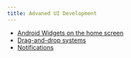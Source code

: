 ```yaml
---
title: Advaned UI Development
---
```


- [Android Widgets on the home screen](https://www.vogella.com/tutorials/AndroidWidgets/article.html)
- [Drag-and-drop systems](https://www.vogella.com/tutorials/AndroidDragAndDrop/article.html)
- [Notifications](https://www.vogella.com/tutorials/AndroidNotifications/article.html)
